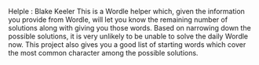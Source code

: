 Helple : Blake Keeler
This is a Wordle helper which, given the information you provide from Wordle,
will let you know the remaining number of solutions along with giving you
those words. Based on narrowing down the possible solutions, it is very unlikely
to be unable to solve the daily Wordle now.
This project also gives you a good list of starting words which cover the most
common character among the possible solutions.
